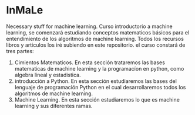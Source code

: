 # InMaLe
Necessary stuff for machine learning.
Curso introductorio a machine learning, se comenzará estudiando conceptos matematicos básicos para el entendimiento de los algoritmos de machine learning.
Todos los recursos libros y articulos los iré subiendo en este repositorio.
el curso constará de tres partes:
1. Cimientos Matematicos. En esta sección trataremos las bases matematicas de machine learning y la programacíon en python, como algebra lineal y estadistica.
2. introducción a Python. En esta sección estudiaremos las bases del lenguaje de programación Python en el cual desarrollaremos todos los algoritmos de machine learning.
3. Machine Learning. En esta sección estudiaremos lo que es machine learning y sus diferentes ramas.

